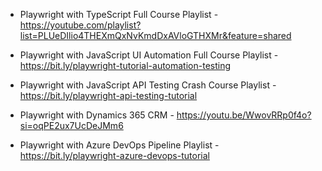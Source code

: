 - Playwright with TypeScript Full Course Playlist - https://youtube.com/playlist?list=PLUeDIlio4THEXmQxNvKmdDxAVloGTHXMr&feature=shared
- Playwright with JavaScript UI Automation Full Course Playlist - https://bit.ly/playwright-tutorial-automation-testing

- Playwright with JavaScript API Testing Crash Course Playlist - https://bit.ly/playwright-api-testing-tutorial
- Playwright with Dynamics 365 CRM - https://youtu.be/WwovRRp0f4o?si=oqPE2ux7UcDeJMm6

- Playwright with Azure DevOps Pipeline Playlist - https://bit.ly/playwright-azure-devops-tutorial
